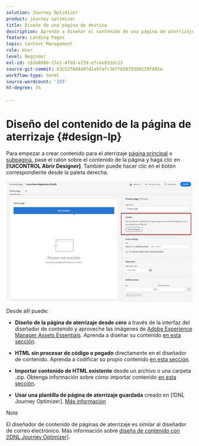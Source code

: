 ```yaml
---
solution: Journey Optimizer
product: journey optimizer
title: Diseño de una página de destino
description: Aprenda a diseñar el contenido de una página de aterrizaje en Journey Optimizer
feature: Landing Pages
topic: Content Management
role: User
level: Beginner
exl-id: c61b8d80-17e1-4fdd-a739-efcee032dc23
source-git-commit: 63c52f04da9fd1a5fafc36ffb5079380229f885e
workflow-type: tm+mt
source-wordcount: '155'
ht-degree: 3%

---
```


# Diseño del contenido de la página de aterrizaje {#design-lp}

Para empezar a crear contenido para el aterrizaje [página principal](create-lp.md#configure-primary-page) o [subpágina](create-lp.md#configure-subpages), pase el ratón sobre el contenido de la página y haga clic en **[!UICONTROL Abrir Designer]**. También puede hacer clic en el botón correspondiente desde la paleta derecha.

![](assets/lp_open-designer.png)

Desde allí puede:

* **Diseño de la página de aterrizaje desde cero** a través de la interfaz del diseñador de contenido y aproveche las imágenes de [Adobe Experience Manager Assets Essentials](../design/assets-essentials.md). Aprenda a diseñar su contenido <!--or use built-in templates--> [en esta sección](../design/create-email-content.md).

* **HTML sin procesar de código o pegado** directamente en el diseñador de contenido. Aprenda a codificar su propio contenido [en esta sección](../design/code-content.md).

* **Importar contenido de HTML existente** desde un archivo o una carpeta .zip. Obtenga información sobre cómo importar contenido [en esta sección](../design/existing-content.md).

* **Usar una plantilla de página de aterrizaje guardada** creado en [!DNL Journey Optimizer]. [Más información](lp-templates.md)

>[!NOTE]
>
>El diseñador de contenido de páginas de aterrizaje es similar al diseñador de correo electrónico. Más información sobre [diseño de contenido con [!DNL Journey Optimizer]](../design/design-emails.md).
